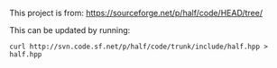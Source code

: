 This project is from: https://sourceforge.net/p/half/code/HEAD/tree/

This can be updated by running:
```shell
curl http://svn.code.sf.net/p/half/code/trunk/include/half.hpp > half.hpp
```
